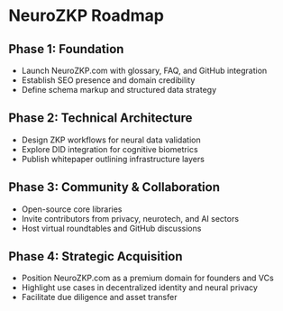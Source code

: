 # NeuroZKP Roadmap

## Phase 1: Foundation
- Launch NeuroZKP.com with glossary, FAQ, and GitHub integration
- Establish SEO presence and domain credibility
- Define schema markup and structured data strategy

## Phase 2: Technical Architecture
- Design ZKP workflows for neural data validation
- Explore DID integration for cognitive biometrics
- Publish whitepaper outlining infrastructure layers

## Phase 3: Community & Collaboration
- Open-source core libraries
- Invite contributors from privacy, neurotech, and AI sectors
- Host virtual roundtables and GitHub discussions

## Phase 4: Strategic Acquisition
- Position NeuroZKP.com as a premium domain for founders and VCs
- Highlight use cases in decentralized identity and neural privacy
- Facilitate due diligence and asset transfer
